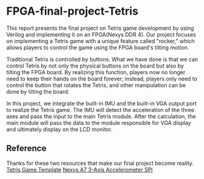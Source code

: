 # FPGA-final-project-Tetris

This report presents the final project on Tetris game development by using Verilog and
implementing it on an FPGA(Nexys DDR 4). Our project focuses on implementing a Tetris game
with a unique feature called "rocker," which allows players to control the game using the FPGA
board's tilting motion.

Traditional Tetris is controlled by buttons. What we have done is that we can control
Tetris by not only the physical buttons on the board but also by tilting the FPGA board. By
realizing this function, players now no longer need to keep their hands on the board forever;
instead, players only need to control the button that rotates the Tetris, and other manipulation can
be done by tilting the board.

In this project, we integrate the built-in IMU and the built-in VGA output port to realize
the Tetris game. The IMU will detect the acceleration of the three axes and pass the input to the
main Tetris module. After the calculation, the main module will pass the data to the module
responsible for VGA display and ultimately display on the LCD monitor.

## Reference
Thanks for these two resources that make our final project become reality.
[Tetris Game Template](https://osf.io/s6kfz/)
[Nexys A7 3-Axis Accelerometer SPI](https://github.com/FPGADude/Digital-Design/tree/main/FPGA%20Projects/Nexys%20A7%203-Axis%20Accelerometer%20SPI)
